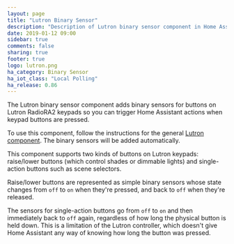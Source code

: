 ```yaml
---
layout: page
title: "Lutron Binary Sensor"
description: "Description of Lutron binary sensor component in Home Assistant."
date: 2019-01-12 09:00
sidebar: true
comments: false
sharing: true
footer: true
logo: lutron.png
ha_category: Binary Sensor
ha_iot_class: "Local Polling"
ha_release: 0.86
---
```


The Lutron binary sensor component adds binary sensors for buttons on Lutron RadioRA2 keypads so you can trigger Home Assistant actions when keypad buttons are pressed.

To use this component, follow the instructions for the general [Lutron component](/components/lutron/). The binary sensors will be added automatically.

This component supports two kinds of buttons on Lutron keypads: raise/lower buttons (which control shades or dimmable lights) and single-action buttons such as scene selectors.

Raise/lower buttons are represented as simple binary sensors whose state changes from `off` to `on` when they're pressed, and back to `off` when they're released.

The sensors for single-action buttons go from `off` to `on` and then immediately back to `off` again, regardless of how long the physical button is held down. This is a limitation of the Lutron controller, which doesn't give Home Assistant any way of knowing how long the button was pressed.

